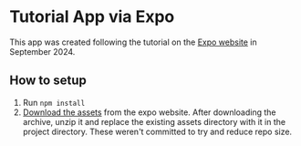 # Tutorial App via Expo

This app was created following the tutorial on the [Expo website](https://docs.expo.dev/tutorial) in September 2024.

## How to setup

1. Run `npm install`
2. [Download the assets](https://docs.expo.dev/tutorial/create-your-first-app/#download-assets) from the expo website. After downloading the archive, unzip it and replace the existing assets directory with it in the project directory. These weren't committed to try and reduce repo size.
